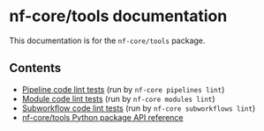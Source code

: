 # nf-core/tools documentation

This documentation is for the `nf-core/tools` package.

## Contents

- [Pipeline code lint tests](pipeline_lint_tests/index) (run by `nf-core pipelines lint`)
- [Module code lint tests](module_lint_tests/index) (run by `nf-core modules lint`)
- [Subworkflow code lint tests](subworkflow_lint_tests/index) (run by `nf-core subworkflows lint`)
- [nf-core/tools Python package API reference](api/index)
